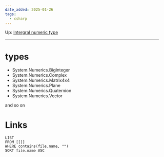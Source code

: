 ```yaml
---
date_added: 2025-01-26
tags:
  - csharp
---
```

Up: [Intergral numeric type](Intergral%20numeric%20type.md)
___
# types
- System.Numerics.BigInteger
- System.Numerics.Complex
- System.Numerics.Matrix4x4
- System.Numerics.Plane
- System.Numerics.Quaternion
- System.Numerics.Vector

and so on
# Links
```dataview
LIST
FROM [[]]
WHERE contains(file.name, "")
SORT file.name ASC
```
